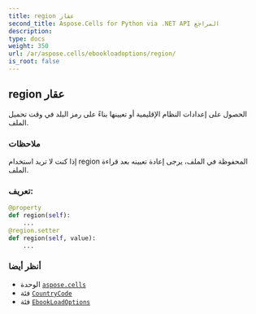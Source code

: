 ```yaml
---
title: region عقار
second_title: Aspose.Cells for Python via .NET API المراجع
description:
type: docs
weight: 350
url: /ar/aspose.cells/ebookloadoptions/region/
is_root: false
---
```

##  region عقار

الحصول على إعدادات النظام الإقليمية أو تعيينها بناءً على رمز البلد في وقت تحميل الملف.

###  ملاحظات

 إذا كنت لا تريد استخدام region المحفوظة في الملف،
يرجى إعادة تعيينه بعد قراءة الملف.
###  تعريف:
```python
@property
def region(self):
    ...
@region.setter
def region(self, value):
    ...
```

###  أنظر أيضا
* الوحدة [`aspose.cells`](../../)
* فئة [`CountryCode`](/cells/python-net/ar/aspose.cells/countrycode)
* فئة [`EbookLoadOptions`](/cells/python-net/ar/aspose.cells/ebookloadoptions)
